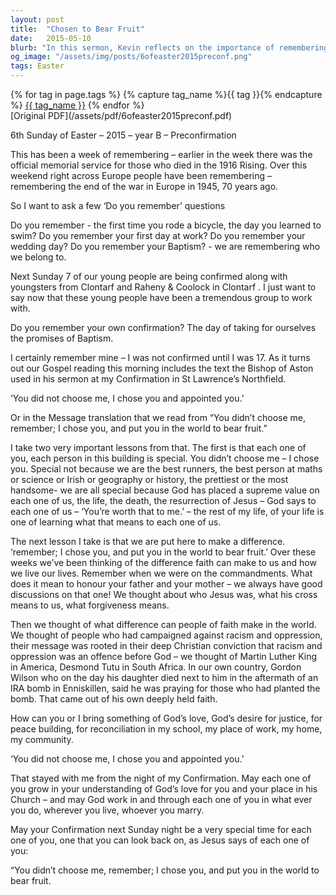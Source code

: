 ```yaml
---
layout: post
title:  "Chosen to Bear Fruit"
date:   2015-05-10
blurb: "In this sermon, Kevin reflects on the importance of remembering key events and personal milestones, tying it to the act of Confirmation. He emphasizes that each person is special and chosen by God to make a difference in the world. The sermon also highlights the role of faith in promoting justice, peace, and reconciliation."
og_image: "/assets/img/posts/6ofeaster2015preconf.png"
tags: Easter
---    
```

<div class="tag-pills">
  {% for tag in page.tags %}
    {% capture tag_name %}{{ tag }}{% endcapture %}
    <a href="{{ site.baseurl }}/tag/{{ tag_name | slugify }}" class="tag-pill">{{ tag_name }}</a>
  {% endfor %}
</div>
[Original PDF](/assets/pdf/6ofeaster2015preconf.pdf)

6th Sunday of Easter – 2015 – year B – Preconfirmation

This has been a week of remembering – earlier in the week there was the official memorial service for those who died in the 1916 Rising. Over this weekend right across Europe people have been remembering – remembering the end of the war in Europe in 1945, 70 years ago.

So I want to ask a few ‘Do you remember’ questions

Do you remember - the first time you rode a bicycle, the day you learned to swim?
Do you remember your first day at work?
Do you remember your wedding day?
Do you remember your Baptism? - we are remembering who we belong to.

Next Sunday 7 of our young people are being confirmed along with youngsters from Clontarf and Raheny & Coolock in Clontarf . I just want to say now that these young people have been a tremendous group to work with.

Do you remember your own confirmation? The day of taking for ourselves the promises of Baptism.

I certainly remember mine – I was not confirmed until I was 17. As it turns out our Gospel reading this morning includes the text the Bishop of Aston used in his sermon at my Confirmation in St Lawrence’s Northfield.

‘You did not choose me, I chose you and appointed you.’

Or in the Message translation that we read from “You didn’t choose me, remember; I chose you, and put you in the world to bear fruit.”

I take two very important lessons from that. The first is that each one of you, each person in this building is special. You didn’t choose me – I chose you. Special not because we are the best runners, the best person at maths or science or Irish or geography or history, the prettiest or the most handsome- we are all special because God has placed a supreme value on each one of us, the life, the death, the resurrection of Jesus – God says to each one of us – ‘You’re worth that to me.’ – the rest of my life, of your life is one of learning what that means to each one of us.

The next lesson I take is that we are put here to make a difference. ‘remember; I chose you, and put you in the world to bear fruit.’ Over these weeks we’ve been thinking of the difference faith can make to us and how we live our lives. Remember when we were on the commandments. What does it mean to honour your father and your mother – we always have good discussions on that one! We thought about who Jesus was, what his cross means to us, what forgiveness means.

Then we thought of what difference can people of faith make in the world. We thought of people who had campaigned against racism and oppression, their message was rooted in their deep Christian conviction that racism and oppression was an offence before God – we thought of Martin Luther King in America, Desmond Tutu in South Africa. In our own country, Gordon Wilson who on the day his daughter died next to him in the aftermath of an IRA bomb in Enniskillen, said he was praying for those who had planted the bomb. That came out of his own deeply held faith.

How can you or I bring something of God’s love, God’s desire for justice, for peace building, for reconciliation in my school, my place of work, my home, my community.

‘You did not choose me, I chose you and appointed you.’

That stayed with me from the night of my Confirmation. May each one of you grow in your understanding of God’s love for you and your place in his Church – and may God work in and through each one of you in what ever you do, wherever you live, whoever you marry.

May your Confirmation next Sunday night be a very special time for each one of you, one that you can look back on, as Jesus says of each one of you:

“You didn’t choose me, remember; I chose you, and put you in the world to bear fruit.
